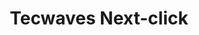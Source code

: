 ---
title: "Tecwaves Next-click"
url: /ciudad-autonoma-de-buenos-aires/tecwaves-next-click/
shop: ordenador
---